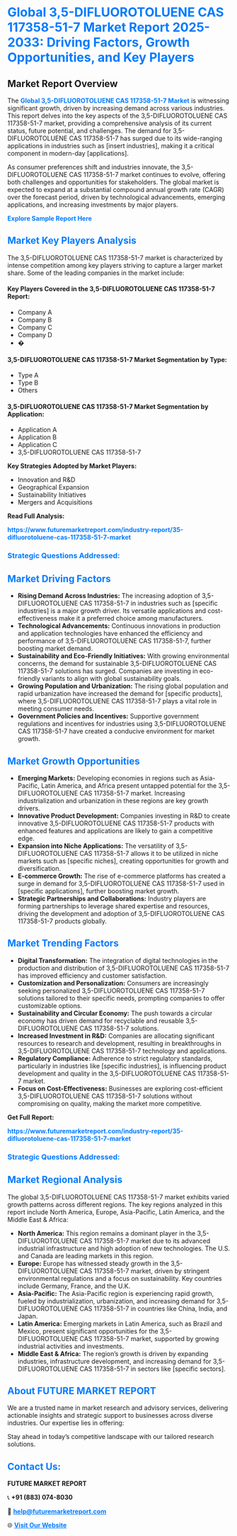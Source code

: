 <h1 style="color: #007BFF;">Global 3,5-DIFLUOROTOLUENE CAS 117358-51-7 Market Report 2025-2033: Driving Factors, Growth Opportunities, and Key Players</h1>

<section id="overview">
<h2>Market Report Overview</h2>
<p>The <a href="https://www.futuremarketreport.com/industry-report/35-difluorotoluene-cas-117358-51-7-market" style="color: #007BFF; text-decoration: none;"><strong>Global 3,5-DIFLUOROTOLUENE CAS 117358-51-7 Market</strong></a> is witnessing significant growth, driven by increasing demand across various industries. This report delves into the key aspects of the 3,5-DIFLUOROTOLUENE CAS 117358-51-7 market, providing a comprehensive analysis of its current status, future potential, and challenges. The demand for 3,5-DIFLUOROTOLUENE CAS 117358-51-7 has surged due to its wide-ranging applications in industries such as [insert industries], making it a critical component in modern-day [applications].</p>
<p>As consumer preferences shift and industries innovate, the 3,5-DIFLUOROTOLUENE CAS 117358-51-7 market continues to evolve, offering both challenges and opportunities for stakeholders. The global market is expected to expand at a substantial compound annual growth rate (CAGR) over the forecast period, driven by technological advancements, emerging applications, and increasing investments by major players.</p>
</section>

<section id="overview">
<p><a href="https://www.futuremarketreport.com/request-sample/reportId=116252" style="color: #007BFF; text-decoration: none;"><strong>Explore Sample Report Here</strong></a></p>
</section>

<section id="key-players">
<h2 style="color: #007BFF;">Market Key Players Analysis</h2>
<p>The 3,5-DIFLUOROTOLUENE CAS 117358-51-7 market is characterized by intense competition among key players striving to capture a larger market share. Some of the leading companies in the market include:</p>
<h4>Key Players Covered in the 3,5-DIFLUOROTOLUENE CAS 117358-51-7 Report:</h4>
<ul><li>Company A</li><li>Company B</li><li>Company C</li><li>Company D</li><li>�</li></ul>
<h4>3,5-DIFLUOROTOLUENE CAS 117358-51-7 Market Segmentation by Type:</h4>
<ul><li>Type A</li><li>Type B</li><li>Others</li></ul>

<h4>3,5-DIFLUOROTOLUENE CAS 117358-51-7 Market Segmentation by Application:</h4>
<ul><li>Application A</li><li>Application B</li><li>Application C</li><li>3,5-DIFLUOROTOLUENE CAS 117358-51-7</li></ul>
<p><strong>Key Strategies Adopted by Market Players:</strong></p>
<ul>
<li>Innovation and R&D</li>
<li>Geographical Expansion</li>
<li>Sustainability Initiatives</li>
<li>Mergers and Acquisitions</li>
</ul>
</section>

<section>
<p><strong>Read Full Analysis: </strong></p><a href="https://www.futuremarketreport.com/industry-report/35-difluorotoluene-cas-117358-51-7-market" style="color: #007BFF; text-decoration: none;"><strong>https://www.futuremarketreport.com/industry-report/35-difluorotoluene-cas-117358-51-7-market</strong></a>
<h3 style="color: #007BFF;">Strategic Questions Addressed:</h3>
</section>

<section id="driving-factors">
<h2 style="color: #007BFF;">Market Driving Factors</h2>
<ul>
<li><strong>Rising Demand Across Industries:</strong> The increasing adoption of 3,5-DIFLUOROTOLUENE CAS 117358-51-7 in industries such as [specific industries] is a major growth driver. Its versatile applications and cost-effectiveness make it a preferred choice among manufacturers.</li>
<li><strong>Technological Advancements:</strong> Continuous innovations in production and application technologies have enhanced the efficiency and performance of 3,5-DIFLUOROTOLUENE CAS 117358-51-7, further boosting market demand.</li>
<li><strong>Sustainability and Eco-Friendly Initiatives:</strong> With growing environmental concerns, the demand for sustainable 3,5-DIFLUOROTOLUENE CAS 117358-51-7 solutions has surged. Companies are investing in eco-friendly variants to align with global sustainability goals.</li>
<li><strong>Growing Population and Urbanization:</strong> The rising global population and rapid urbanization have increased the demand for [specific products], where 3,5-DIFLUOROTOLUENE CAS 117358-51-7 plays a vital role in meeting consumer needs.</li>
<li><strong>Government Policies and Incentives:</strong> Supportive government regulations and incentives for industries using 3,5-DIFLUOROTOLUENE CAS 117358-51-7 have created a conducive environment for market growth.</li>
</ul>
</section>

<section id="growth-opportunities">
<h2 style="color: #007BFF;">Market Growth Opportunities</h2>
<ul>
<li><strong>Emerging Markets:</strong> Developing economies in regions such as Asia-Pacific, Latin America, and Africa present untapped potential for the 3,5-DIFLUOROTOLUENE CAS 117358-51-7 market. Increasing industrialization and urbanization in these regions are key growth drivers.</li>
<li><strong>Innovative Product Development:</strong> Companies investing in R&D to create innovative 3,5-DIFLUOROTOLUENE CAS 117358-51-7 products with enhanced features and applications are likely to gain a competitive edge.</li>
<li><strong>Expansion into Niche Applications:</strong> The versatility of 3,5-DIFLUOROTOLUENE CAS 117358-51-7 allows it to be utilized in niche markets such as [specific niches], creating opportunities for growth and diversification.</li>
<li><strong>E-commerce Growth:</strong> The rise of e-commerce platforms has created a surge in demand for 3,5-DIFLUOROTOLUENE CAS 117358-51-7 used in [specific applications], further boosting market growth.</li>
<li><strong>Strategic Partnerships and Collaborations:</strong> Industry players are forming partnerships to leverage shared expertise and resources, driving the development and adoption of 3,5-DIFLUOROTOLUENE CAS 117358-51-7 products globally.</li>
</ul>
</section>

<section id="trending-factors">
<h2 style="color: #007BFF;">Market Trending Factors</h2>
<ul>
<li><strong>Digital Transformation:</strong> The integration of digital technologies in the production and distribution of 3,5-DIFLUOROTOLUENE CAS 117358-51-7 has improved efficiency and customer satisfaction.</li>
<li><strong>Customization and Personalization:</strong> Consumers are increasingly seeking personalized 3,5-DIFLUOROTOLUENE CAS 117358-51-7 solutions tailored to their specific needs, prompting companies to offer customizable options.</li>
<li><strong>Sustainability and Circular Economy:</strong> The push towards a circular economy has driven demand for recyclable and reusable 3,5-DIFLUOROTOLUENE CAS 117358-51-7 solutions.</li>
<li><strong>Increased Investment in R&D:</strong> Companies are allocating significant resources to research and development, resulting in breakthroughs in 3,5-DIFLUOROTOLUENE CAS 117358-51-7 technology and applications.</li>
<li><strong>Regulatory Compliance:</strong> Adherence to strict regulatory standards, particularly in industries like [specific industries], is influencing product development and quality in the 3,5-DIFLUOROTOLUENE CAS 117358-51-7 market.</li>
<li><strong>Focus on Cost-Effectiveness:</strong> Businesses are exploring cost-efficient 3,5-DIFLUOROTOLUENE CAS 117358-51-7 solutions without compromising on quality, making the market more competitive.</li>
</ul>
</section>

<section>
<p><strong>Get Full Report: </strong></p><a href="https://www.futuremarketreport.com/industry-report/35-difluorotoluene-cas-117358-51-7-market" style="color: #007BFF; text-decoration: none;"><strong>https://www.futuremarketreport.com/industry-report/35-difluorotoluene-cas-117358-51-7-market</strong></a>
<h3 style="color: #007BFF;">Strategic Questions Addressed:</h3>
</section>


<section id="regional-analysis">
<h2 style="color: #007BFF;">Market Regional Analysis</h2>
<p>The global 3,5-DIFLUOROTOLUENE CAS 117358-51-7 market exhibits varied growth patterns across different regions. The key regions analyzed in this report include North America, Europe, Asia-Pacific, Latin America, and the Middle East & Africa:</p>
<ul>
<li><strong>North America:</strong> This region remains a dominant player in the 3,5-DIFLUOROTOLUENE CAS 117358-51-7 market due to its advanced industrial infrastructure and high adoption of new technologies. The U.S. and Canada are leading markets in this region.</li>
<li><strong>Europe:</strong> Europe has witnessed steady growth in the 3,5-DIFLUOROTOLUENE CAS 117358-51-7 market, driven by stringent environmental regulations and a focus on sustainability. Key countries include Germany, France, and the U.K.</li>
<li><strong>Asia-Pacific:</strong> The Asia-Pacific region is experiencing rapid growth, fueled by industrialization, urbanization, and increasing demand for 3,5-DIFLUOROTOLUENE CAS 117358-51-7 in countries like China, India, and Japan.</li>
<li><strong>Latin America:</strong> Emerging markets in Latin America, such as Brazil and Mexico, present significant opportunities for the 3,5-DIFLUOROTOLUENE CAS 117358-51-7 market, supported by growing industrial activities and investments.</li>
<li><strong>Middle East & Africa:</strong> The region’s growth is driven by expanding industries, infrastructure development, and increasing demand for 3,5-DIFLUOROTOLUENE CAS 117358-51-7 in sectors like [specific sectors].</li>
</ul>
</section>

<footer>
<h2 style="color: #007BFF;">About FUTURE MARKET REPORT</h2>
<p>We are a trusted name in market research and advisory services, delivering actionable insights and strategic support to businesses across diverse industries. Our expertise lies in offering:</p>

<p>Stay ahead in today’s competitive landscape with our tailored research solutions.</p>

<h2 style="color: #007BFF;">Contact Us:</h2>
<p><strong>FUTURE MARKET REPORT</strong></p>
<p>📞 <strong>+91 (883) 074-8030</strong></p>
<p>📧 <strong><a href="mailto:help@futuremarketreport.com" style="color: #007BFF;">help@futuremarketreport.com</a></strong></p>
<p>🌐 <strong><a href="https://www.futuremarketreport.com/" style="color: #007BFF;">Visit Our Website</a></strong></p>
</footer>